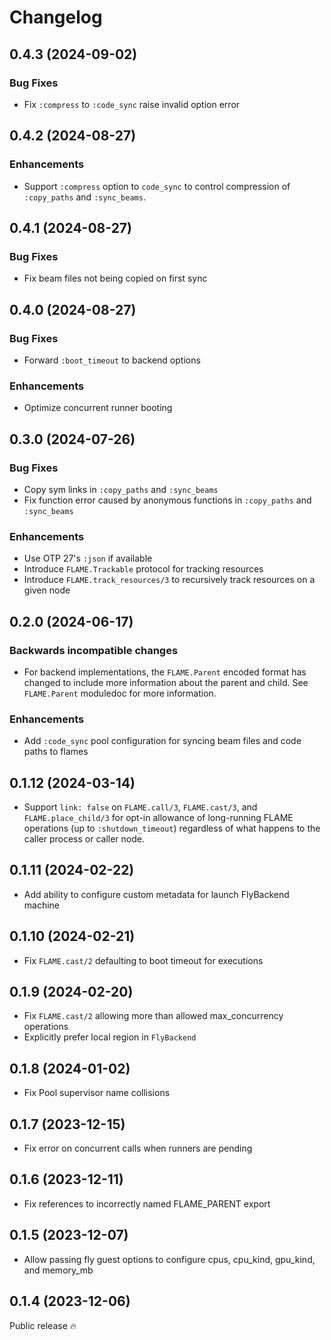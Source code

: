 # Changelog

## 0.4.3 (2024-09-02)

### Bug Fixes
- Fix `:compress` to `:code_sync` raise invalid option error

## 0.4.2 (2024-08-27)

### Enhancements
-  Support `:compress` option to `code_sync` to control compression of `:copy_paths` and `:sync_beams`.

## 0.4.1 (2024-08-27)

### Bug Fixes
- Fix beam files not being copied on first sync

## 0.4.0 (2024-08-27)

### Bug Fixes
- Forward `:boot_timeout` to backend options

### Enhancements
-  Optimize concurrent runner booting

## 0.3.0 (2024-07-26)

### Bug Fixes
- Copy sym links in `:copy_paths` and `:sync_beams`
- Fix function error caused by anonymous functions in `:copy_paths` and `:sync_beams`

### Enhancements
- Use OTP 27's `:json` if available
- Introduce `FLAME.Trackable` protocol for tracking resources
- Introduce `FLAME.track_resources/3` to recursively track resources
  on a given node

## 0.2.0 (2024-06-17)

### Backwards incompatible changes
- For backend implementations, the `FLAME.Parent` encoded format has changed to include more information about the parent and child. See `FLAME.Parent` moduledoc for more information.

### Enhancements
- Add `:code_sync` pool configuration for syncing beam files and code paths to flames

## 0.1.12 (2024-03-14)
- Support `link: false` on `FLAME.call/3`, `FLAME.cast/3`, and `FLAME.place_child/3` for opt-in allowance of long-running FLAME operations (up to `:shutdown_timeout`) regardless of what happens to the caller process or caller node.

## 0.1.11 (2024-02-22)
- Add ability to configure custom metadata for launch FlyBackend machine

## 0.1.10 (2024-02-21)
- Fix `FLAME.cast/2` defaulting to boot timeout for executions

## 0.1.9 (2024-02-20)
- Fix `FLAME.cast/2` allowing more than allowed max_concurrency operations
- Explicitly prefer local region in `FlyBackend`

## 0.1.8 (2024-01-02)
- Fix Pool supervisor name collisions

## 0.1.7 (2023-12-15)
- Fix error on concurrent calls when runners are pending

## 0.1.6 (2023-12-11)
- Fix references to incorrectly named FLAME_PARENT export

## 0.1.5 (2023-12-07)
- Allow passing fly guest options to configure cpus, cpu_kind, gpu_kind, and memory_mb

## 0.1.4 (2023-12-06)

Public release 🔥
